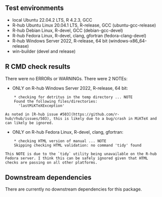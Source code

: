 ## Test environments

* local Ubuntu 22.04.2 LTS, R 4.2.3, GCC
* R-hub Ubuntu Linux 20.04.1 LTS, R-release, GCC (ubuntu-gcc-release)
* R-hub Debian Linux, R-devel, GCC (debian-gcc-devel)
* R-hub Fedora Linux, R-devel, clang, gfortran (fedora-clang-devel)
* R-hub Windows Server 2022, R-release, 64 bit (windows-x86_64-release)
* win-builder (devel and release)

## R CMD check results

There were no ERRORs or WARNINGs. There were 2 NOTEs:

* ONLY on R-hub Windows Server 2022, R-release, 64 bit:

```
    * checking for detritus in the temp directory ... NOTE
    Found the following files/directories:
      'lastMiKTeXException'
```
    As noted in [R-hub issue #503](https://github.com/r-hub/rhub/issues/503), this is likely due to a bug/crash in MiKTeX and can likely be ignored.

* ONLY on R-hub Fedora Linux, R-devel, clang, gfortran:

```
    * checking HTML version of manual ... NOTE
    Skipping checking HTML validation: no command 'tidy' found
```

    This NOTE is due to the `tidy` utility being unavailable on the R-hub Fedora server. I think this can be safely ignored given that HTML checks are passing on all other platforms.

## Downstream dependencies

There are currently no downstream dependencies for this package.
